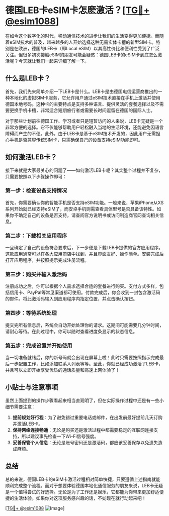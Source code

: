 # 德国LEB卡eSIM卡怎麽激活？[[TG💪+ @esim1088](https://t.me/s/esim1088)]

在如今这个数字化的时代，移动通信技术的进步让我们的生活变得更加便捷。而随着eSIM技术的普及，越来越多的人开始选择这种无需实体卡槽的新型SIM卡。特别是在欧洲，德国的LEB卡（即Local eSIM）以其高性价比和便利性受到了广泛关注。但很多初次接触eSIM的朋友可能会疑惑：德国LEB卡的eSIM卡到底怎么激活呢？今天就让我们一起来详细了解一下。

## 什么是LEB卡？

首先，我们先来简单介绍一下LEB卡是什么。LEB卡是由德国电信运营商推出的一种本地化的虚拟SIM卡服务，它允许用户通过eSIM技术直接在手机上激活并使用德国本地号码。这种卡的主要特点是支持多种语言、提供灵活的套餐选择以及不需要更换手机卡槽，非常适合短期旅行者或需要长时间逗留在德国的国际人士。

对于那些计划前往德国工作、学习或者只是短暂访问的人来说，LEB卡无疑是一个非常方便的选择。它不仅能够帮助用户轻松融入当地的生活环境，还能避免因语言障碍而产生的不便。此外，由于LEB卡是基于eSIM技术开发的，因此用户无需担心手机是否兼容传统SIM卡，只需确保自己的设备支持eSIM功能即可。

## 如何激活LEB卡？

接下来就是大家最关心的问题了——如何激活LEB卡呢？其实整个过程并不复杂，只需要按照以下步骤操作即可：

### 第一步：检查设备支持情况

首先，你需要确认你的智能手机是否支持eSIM功能。一般来说，苹果iPhone从XS系列开始就已经支持eSIM了，而安卓手机则需查看具体型号是否具备该特性。如果你不确定自己的设备是否支持，请查阅官方说明书或访问制造商官网查询相关信息。

### 第二步：下载相关应用程序

一旦确定了自己的设备符合要求后，下一步便是下载LEB卡提供的官方应用程序。这款应用通常可以在各大应用商店中找到，并且界面友好、操作简单。安装完成后打开应用程序，并按照提示完成注册流程。

### 第三步：购买并输入激活码

注册成功之后，你可以根据个人需求选择合适的套餐进行购买。支付方式多样，包括信用卡、PayPal等常见渠道都可使用。付款完成后，你会收到一封包含激活码的邮件。将此激活码输入到应用程序内指定位置，并点击确认按钮。

### 第四步：等待系统处理

提交完所有信息后，系统会自动开始处理你的请求。这期间可能需要几分钟时间，请耐心等待。在此过程中，你可以随时查看进度条显示的状态信息。

### 第五步：完成设置并开始使用

当一切准备就绪后，你的新号码就会出现在屏幕上啦！此时只需要按照指示完成最后一步配置工作，比如添加联系人列表等等。至此，你就已经成功激活了LEB卡，并且可以立即开始享受优质的通话质量和高速上网体验了！

## 小贴士与注意事项

虽然上面提到的操作步骤看起来相当直观明了，但在实际操作过程中还是有一些小细节需要注意：

1. **提前规划好行程**：为了避免错过重要电话或邮件，在出发前最好提前几天订购并激活LEB卡。
2. **保持网络连接畅通**：无论是购买还是激活过程中都需要稳定的互联网连接支持，所以建议事先检查一下Wi-Fi信号强度。
3. **妥善保管个人信息**：无论是账号密码还是激活码，都应该妥善保存以免遗失造成麻烦。

## 总结

总的来说，德国LEB卡的eSIM卡激活过程相对简单快捷，只要遵循上述指南就能顺利完成整个流程。而对于想要体验德国本地化通信服务的朋友来说，LEB卡无疑是一个值得尝试的好选择。无论是为了工作还是娱乐，它都能为你带来更加舒适便捷的生活体验。如果你对这项服务感兴趣的话，不妨现在就行动起来吧！

[[TG💪+ @esim1088](https://t.me/s/esim1088) ![Image](https://i.postimg.cc/4NQfJmqS/Snipaste-2025-05-13-00-14-12.png)]